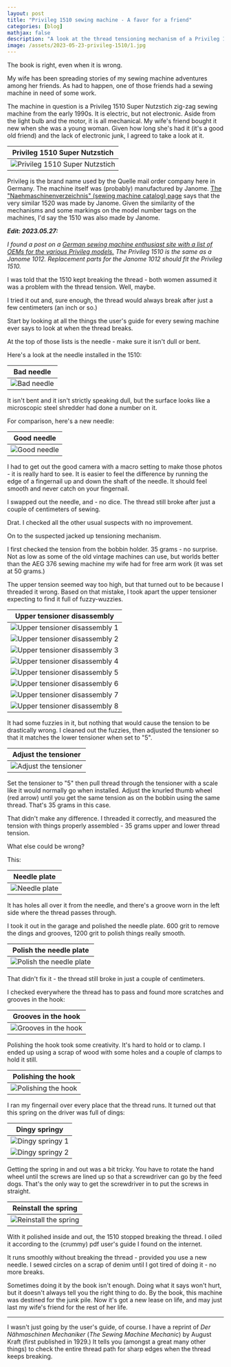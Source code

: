 ```yaml
---
layout: post
title: "Privileg 1510 sewing machine - A favor for a friend"
categories: [blog]
mathjax: false
description: "A look at the thread tensioning mechanism of a Privileg 1510 Super Nutzstich sewing machine."
image: /assets/2023-05-23-privileg-1510/1.jpg
---
```

The book is right, even when it is wrong.

My wife has been spreading stories of my sewing machine adventures among her friends.  As had to happen, one of those friends had a sewing machine in need of some work.

The machine in question is a Privileg 1510 Super Nutzstich zig-zag sewing machine from the early 1990s.  It is electric, but not electronic. Aside from the light bulb and the motor, it is all mechanical.  My wife's friend bought it new when she was a young woman.  Given how long she's had it (it's a good old friend) and the lack of electronic junk, I agreed to take a look at it.

|Privileg 1510 Super Nutzstich|
|-----------------------------|
|![Privileg 1510 Super Nutzstich](/assets/2023-05-23-privileg-1510/1.jpg)|

Privileg is the brand name used by the Quelle mail order company here in Germany.  The machine itself was (probably) manufactured by Janome.  [The "Naehmaschinenverzeichnis" (sewing machine catalog) page](https://www.naehmaschinenverzeichnis.de/verzeichnis-der-naehmaschinen/quelle-privileg/) says that the very similar 1520 was made by Janome.  Given the similarity of the mechanisms and some markings on the model number tags on the machines, I'd say the 1510 was also made by Janome.

***Edit: 2023.05.27:*** 

*I found a post on a [German sewing machine enthusiast site with a list of OEMs for the various Privileg models.](https://www.hobbyschneiderin24.net/forums/topic/102898-%C3%BCbersicht-hersteller-privileg-n%C3%A4hmaschinen-liste-hilfe/) The Privileg 1510 is the same as a Janome 1012. Replacement parts for the Janome 1012 should fit the Privileg 1510.*


I was told that the 1510 kept breaking the thread - both women assumed it was a problem with the thread tension.  Well, maybe.

I tried it out and, sure enough, the thread would always break after just a few centimeters (an inch or so.)

Start by looking at all the things the user's guide for every sewing machine ever says to look at when the thread breaks.

At the top of those lists is the needle - make sure it isn't dull or bent.

Here's a look at the needle installed in the 1510:

|Bad needle|
|----------|
|![Bad needle](/assets/2023-05-23-privileg-1510/2.jpg)|

It isn't bent and it isn't strictly speaking dull, but the surface looks like a microscopic steel shredder had done a number on it.

For comparison, here's a new needle:

|Good needle|
|-----------|
|![Good needle](/assets/2023-05-23-privileg-1510/3.jpg)|

I had to get out the good camera with a macro setting to make those photos - it is really hard to see.  It is easier to feel the difference by running the edge of a fingernail up and down the shaft of the needle.  It should feel smooth and never catch on your fingernail.

I swapped out the needle, and - no dice.  The thread still broke after just a couple of centimeters of sewing.

Drat.  I checked all the other usual suspects with no improvement.

On to the suspected jacked up tensioning mechanism.

I first checked the tension from the bobbin holder.  35 grams - no surprise.  Not as low as some of the old vintage machines can use, but worlds better than the AEG 376 sewing machine my wife had for free arm work (it was set at 50 grams.)

The upper tension seemed way too high, but that turned out to be because I threaded it wrong.  Based on that mistake, I took apart the upper tensioner expecting to find it full of fuzzy-wuzzies.

|Upper tensioner disassembly|
|---------------------------|
|![Upper tensioner disassembly 1](/assets/2023-05-23-privileg-1510/4.jpg)|
|![Upper tensioner disassembly 2](/assets/2023-05-23-privileg-1510/5.jpg)|
|![Upper tensioner disassembly 3](/assets/2023-05-23-privileg-1510/6.jpg)|
|![Upper tensioner disassembly 4](/assets/2023-05-23-privileg-1510/7.jpg)|
|![Upper tensioner disassembly 5](/assets/2023-05-23-privileg-1510/8.jpg)|
|![Upper tensioner disassembly 6](/assets/2023-05-23-privileg-1510/9.jpg)|
|![Upper tensioner disassembly 7](/assets/2023-05-23-privileg-1510/10.jpg)|
|![Upper tensioner disassembly 8](/assets/2023-05-23-privileg-1510/11.jpg)|

It had some fuzzies in it, but nothing that would cause the tension to be drastically wrong.  I cleaned out the fuzzies, then adjusted the tensioner so that it matches the lower tensioner when set to "5".

|Adjust the tensioner|
|--------------------|
|![Adjust the tensioner](/assets/2023-05-23-privileg-1510/12.jpg)|

Set the tensioner to "5" then pull thread through the tensioner with a scale like it would normally go when installed.  Adjust the knurled thumb wheel (red arrow) until you get the same tension as on the bobbin using the same thread.  That's 35 grams in this case.

That didn't make any difference.  I threaded it correctly, and measured the tension with things properly assembled - 35 grams upper and lower thread tension.

What else could be wrong?

This:

|Needle plate|
|------------|
|![Needle plate](/assets/2023-05-23-privileg-1510/13.jpg)|

It has holes all over it from the needle, and there's a groove worn in the left side where the thread passes through.

I took it out in the garage and polished the needle plate.  600 grit to remove the dings and grooves, 1200 grit to polish things really smooth.

|Polish the needle plate|
|------------|
|![Polish the needle plate](/assets/2023-05-23-privileg-1510/14.jpg)|

That didn't fix it - the thread still broke in just a couple of centimeters.

I checked everywhere the thread has to pass and found more scratches and grooves in the hook:

|Grooves in the hook|
|-------------------|
|![Grooves in the hook](/assets/2023-05-23-privileg-1510/15.jpg)|

Polishing the hook took some creativity.  It's hard to hold or to clamp.  I ended up using a scrap of wood with some holes and a couple of clamps to hold it still.

|Polishing the hook|
|------------------|
|![Polishing the hook](/assets/2023-05-23-privileg-1510/16.jpg)|

I ran my fingernail over every place that the thread runs.  It turned out that this spring on the driver was full of dings:

|Dingy springy|
|-------------|
|![Dingy springy 1](/assets/2023-05-23-privileg-1510/17.jpg)|
|![Dingy springy 2](/assets/2023-05-23-privileg-1510/18.jpg)|

Getting the spring in and out was a bit tricky.  You have to rotate the hand wheel until the screws are lined up so that a screwdriver can go by the feed dogs.  That's the only way to get the screwdriver in to put the screws in straight.

|Reinstall the spring|
|--------------------|
|![Reinstall the spring](/assets/2023-05-23-privileg-1510/19.jpg)|

With it polished inside and out, the 1510 stopped breaking the thread.  I oiled it according to the (crummy) pdf user's guide I found on the internet.

It runs smoothly without breaking the thread - provided you use a new needle.  I sewed circles on a scrap of denim until I got tired of doing it - no more breaks.

Sometimes doing it by the book isn't enough.  Doing what it says won't hurt, but it doesn't always tell you the right thing to do.  By the book, this machine was destined for the junk pile.  Now it's got a new lease on life, and may just last my wife's friend for the rest of her life.

-------

I wasn't just going by the user's guide, of course.  I have a reprint of *Der Nähmaschinen Mechaniker* (*The Sewing Machine Mechanic*) by August Kraft (first published in 1929.)  It tells you (amongst a great many other things) to check the entire thread path for sharp edges when the thread keeps breaking.

